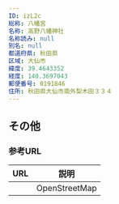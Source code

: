 ```yaml
---
ID: izL2c
総称: 八幡宮
名称: 高野八幡神社
名称読み: null
別名: null
都道府県: 秋田県
区域: 大仙市
緯度: 39.4643352
経度: 140.3697043
郵便番号: 0191846
住所: 秋田県大仙市南外梨木田３３４
---
```


## その他

### 参考URL

| URL | 説明          |
| --- | ------------- |
|     | OpenStreetMap |
